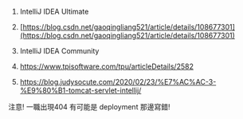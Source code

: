 1. IntelliJ IDEA Ultimate
2. [https://blog.csdn.net/gaoqingliang521/article/details/108677301](https://blog.csdn.net/gaoqingliang521/article/details/108677301)

1. IntelliJ IDEA Community
2. https://www.tpisoftware.com/tpu/articleDetails/2582
3. https://blog.judysocute.com/2020/02/23/%E7%AC%AC-3-%E9%80%B1-tomcat-servlet-intellij/

注意! 一職出現404 有可能是 deployment 那邊寫錯!
